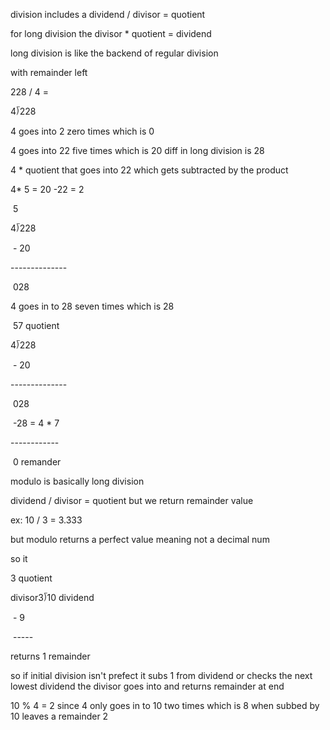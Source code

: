 division includes a dividend / divisor = quotient  

for long division the divisor * quotient = dividend  

long division is like the backend of regular division  

with remainder left 

228 / 4 = 

4⟌228 

4 goes into 2 zero times which is 0 

4 goes into 22 five times which is 20 diff in long division is 28 

4 * quotient that goes into 22 which gets subtracted by the product 

4* 5 = 20 -22 = 2 

 5 

4⟌228 

 - 20 

-------------- 

 028 

4 goes in to 28 seven times which is 28 

 57 quotient 

4⟌228 

 - 20 

-------------- 

 028 

 -28 = 4 * 7 

------------ 

 0 remander  

modulo is basically long division  

dividend / divisor = quotient but we return remainder value 

ex: 10 / 3 = 3.333 

but modulo returns a perfect value meaning not a decimal num 

so it  

3 quotient 

divisor3⟌10 dividend 

 - 9 

 ----- 

returns 1 remainder 

so if initial division isn't prefect it subs 1 from dividend or checks the next lowest dividend the divisor goes into and returns remainder at end  

10 % 4 = 2 since 4 only goes in to 10 two times which is 8 when subbed by 10 leaves a remainder 2